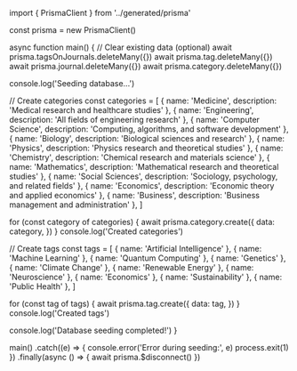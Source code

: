import { PrismaClient } from '../generated/prisma'

const prisma = new PrismaClient()

async function main() {
  // Clear existing data (optional)
  await prisma.tagsOnJournals.deleteMany({})
  await prisma.tag.deleteMany({})
  await prisma.journal.deleteMany({})
  await prisma.category.deleteMany({})
  
  console.log('Seeding database...')
  
  // Create categories
  const categories = [
    { name: 'Medicine', description: 'Medical research and healthcare studies' },
    { name: 'Engineering', description: 'All fields of engineering research' },
    { name: 'Computer Science', description: 'Computing, algorithms, and software development' },
    { name: 'Biology', description: 'Biological sciences and research' },
    { name: 'Physics', description: 'Physics research and theoretical studies' },
    { name: 'Chemistry', description: 'Chemical research and materials science' },
    { name: 'Mathematics', description: 'Mathematical research and theoretical studies' },
    { name: 'Social Sciences', description: 'Sociology, psychology, and related fields' },
    { name: 'Economics', description: 'Economic theory and applied economics' },
    { name: 'Business', description: 'Business management and administration' },
  ]
  
  for (const category of categories) {
    await prisma.category.create({
      data: category,
    })
  }
  console.log('Created categories')
  
  // Create tags
  const tags = [
    { name: 'Artificial Intelligence' },
    { name: 'Machine Learning' },
    { name: 'Quantum Computing' },
    { name: 'Genetics' },
    { name: 'Climate Change' },
    { name: 'Renewable Energy' },
    { name: 'Neuroscience' },
    { name: 'Economics' },
    { name: 'Sustainability' },
    { name: 'Public Health' },
  ]
  
  for (const tag of tags) {
    await prisma.tag.create({
      data: tag,
    })
  }
  console.log('Created tags')
  
  console.log('Database seeding completed!')
}

main()
  .catch((e) => {
    console.error('Error during seeding:', e)
    process.exit(1)
  })
  .finally(async () => {
    await prisma.$disconnect()
  }) 